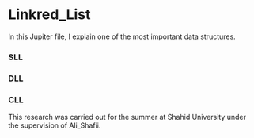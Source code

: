 # Linkred_List
In this Jupiter file, I explain one of the most important data structures.
### SLL
### DLL
### CLL
This research was carried out for the summer at Shahid University under the supervision of Ali_Shafii.

